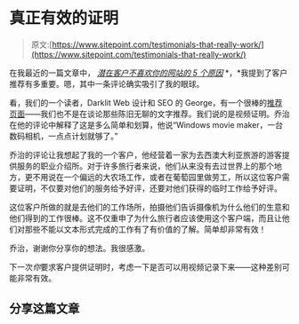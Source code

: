 # 真正有效的证明

> 原文:[https://www.sitepoint.com/testimonials-that-really-work/](https://www.sitepoint.com/testimonials-that-really-work/)

在我最近的一篇文章中， [*潜在客户不喜欢你的网站的 5 个原因*](../5-reasons-prospects-dont-like-your-website/) *，*我提到了客户推荐有多重要。嗯，其中一条评论确实吸引了我的眼球。

看，我们的一个读者，Darklit Web 设计和 SEO 的 George，有一个很棒的[推荐页面](https://web.archive.org/web/20120123041947/http://darklit.net/design/testimonials)——我们也不是在谈论那些陈旧无聊的文字推荐。我们说的是视频证明。乔治在他的评论中解释了这是多么简单和划算，他说“Windows movie maker，一台数码相机，一点点计划就够了。”

乔治的评论让我想起了我的一个客户，他经营着一家为去西澳大利亚旅游的游客提供服务的职业介绍所。对于许多旅行者来说，他们从来没有去过世界上的那个地方，更不用说在一个偏远的大农场工作，或者在葡萄园里做劳工，所以这位客户需要证明，不仅要对他们的服务给予好评，还要对他们获得的临时工作给予好评。

这位客户所做的就是去他们的工作场所，拍摄他们告诉摄像机为什么他们的生意和他们得到的工作很棒。这不仅重申了为什么旅行者应该使用这个客户端，而且让他们对那些不能以文本形式完成的工作有了有价值的了解。简单却非常有效！

乔治，谢谢你分享你的想法。我很感激。

下一次*你*要求客户提供证明时，考虑一下是否可以用视频记录下来——这种差别可能非常有效。

## 分享这篇文章